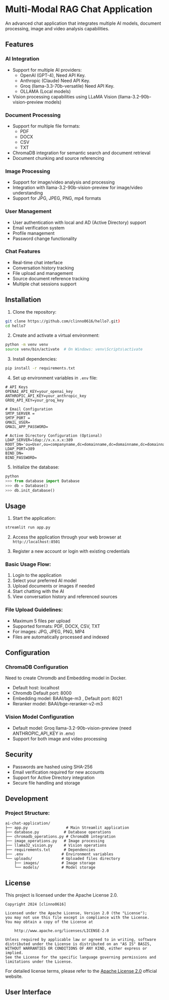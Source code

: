 # Multi-Modal RAG Chat Application

An advanced chat application that integrates multiple AI models, document processing, image and video analysis capabilities.

## Features

### AI Integration
- Support for multiple AI providers:
  - OpenAI (GPT-4), Need API Key.
  - Anthropic (Claude) Need API Key.
  - Groq (llama-3.3-70b-versatile) Need API Key.
  - OLLAMA (Local models)
- Vision processing capabilities using LLaMA Vision (llama-3.2-90b-vision-preview models)

### Document Processing
- Support for multiple file formats:
  - PDF
  - DOCX
  - CSV
  - TXT
- ChromaDB integration for semantic search and document retrieval
- Document chunking and source referencing

### Image Processing
- Support for image/video analysis and processing
- Integration with llama-3.2-90b-vision-preview for image/video understanding
- Support for JPG, JPEG, PNG, mp4 formats

### User Management
- User authentication with local and AD (Active Directory) support
- Email verification system
- Profile management
- Password change functionality

### Chat Features
- Real-time chat interface
- Conversation history tracking
- File upload and management
- Source document reference tracking
- Multiple chat sessions support

## Installation

1. Clone the repository:
```bash
git clone https://github.com/clinno0616/hello7.git)
cd hello7
```

2. Create and activate a virtual environment:
```bash
python -m venv venv
source venv/bin/activate  # On Windows: venv\Scripts\activate
```

3. Install dependencies:
```bash
pip install -r requirements.txt
```

4. Set up environment variables in `.env` file:
```plaintext
# API Keys
OPENAI_API_KEY=your_openai_key
ANTHROPIC_API_KEY=your_anthropic_key
GROQ_API_KEY=your_groq_key

# Email Configuration
SMTP_SERVER = 
SMTP_PORT = 
GMAIL_USER= 
GMAIL_APP_PASSWORD=

# Active Directory Configuration (Optional)
LDAP_SERVER=ldap://x.x.x.x:389
ROOT_DN='ou=User,ou=companyname,dc=domainname,dc=domainname,dc=domainname'
LDAP_PORT=389
BIND_DN=
BIND_PASSWORD=
```

5. Initialize the database:
```python
python
>>> from database import Database
>>> db = Database()
>>> db.init_database()
```

## Usage

1. Start the application:
```bash
streamlit run app.py
```

2. Access the application through your web browser at `http://localhost:8501`

3. Register a new account or login with existing credentials

### Basic Usage Flow:
1. Login to the application
2. Select your preferred AI model
3. Upload documents or images if needed
4. Start chatting with the AI
5. View conversation history and referenced sources

### File Upload Guidelines:
- Maximum 5 files per upload
- Supported formats: PDF, DOCX, CSV, TXT
- For images: JPG, JPEG, PNG, MP4
- Files are automatically processed and indexed

## Configuration

### ChromaDB Configuration 
Need to create Chromdb and Embedding model in Docker. 
- Default host: localhost
- Chromdb Default port: 8000
- Embedding model: BAAI/bge-m3 ,  Default port: 8021
- Reranker model: BAAI/bge-reranker-v2-m3

### Vision Model Configuration
- Default model: Groq llama-3.2-90b-vision-preview (need ANTHROPIC_API_KEY in .env)
- Support for both image and video processing

## Security

- Passwords are hashed using SHA-256
- Email verification required for new accounts
- Support for Active Directory integration
- Secure file handling and storage

## Development

### Project Structure:
```plaintext
ai-chat-application/
├── app.py                 # Main Streamlit application
├── database.py           # Database operations
├── chromadb_operations.py # ChromaDB integration
├── image_operations.py   # Image processing
├── llama32_vision.py     # Vision operations
├── requirements.txt      # Dependencies
├── .env                 # Environment variables
└── uploads/             # Uploaded files directory
    ├── images/          # Image storage
    └── models/          # Model storage
```
## License

This project is licensed under the Apache License 2.0.
```
Copyright 2024 [clinno0616]

Licensed under the Apache License, Version 2.0 (the "License");
you may not use this file except in compliance with the License.
You may obtain a copy of the License at

    http://www.apache.org/licenses/LICENSE-2.0

Unless required by applicable law or agreed to in writing, software
distributed under the License is distributed on an "AS IS" BASIS,
WITHOUT WARRANTIES OR CONDITIONS OF ANY KIND, either express or implied.
See the License for the specific language governing permissions and
limitations under the License.
```
For detailed license terms, please refer to the [Apache License 2.0](https://www.apache.org/licenses/LICENSE-2.0) official website.

## User Interface
